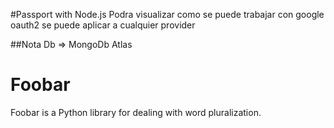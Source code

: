 #Passport with Node.js
Podra visualizar como se puede trabajar con google oauth2 se puede aplicar a cualquier provider

##Nota
Db => MongoDb Atlas

# Foobar

Foobar is a Python library for dealing with word pluralization.
